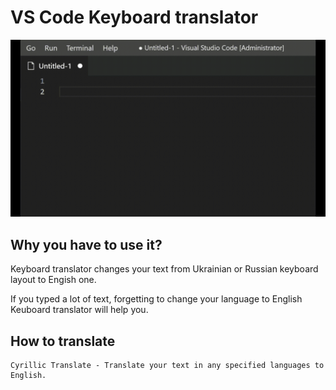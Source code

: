 # VS Code Keyboard translator

![](https://github.com/Avcharov/keyboard-translator/blob/master/icons/preview.gif)

## Why you have to use it? ##

Keyboard translator changes your text from Ukrainian or Russian keyboard layout to Engish one.

If you typed a lot of text, forgetting to change your language to English Keuboard translator will help you.

## How to translate ##

    Cyrillic Translate - Translate your text in any specified languages to English.